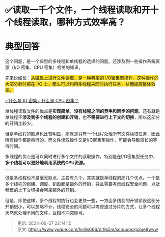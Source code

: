 # ✅读取一千个文件，一个线程读取和开十个线程读取，哪种方式效率高？

# 典型回答


这个问题，是一个典型的多线程和单线程的选择的问题。还涉及到一些操作系统资源（I/O 密集、CPU 密集）相关的知识。



先来说结论：<font style="background-color:#FBDE28;">从磁盘上进行文件读取，是一种典型的 I/O密集型操作，这种操作的大部分耗时都在 I/O 上，那么可以利用多线程来同时执行任务，从而提高整体效率。</font>



[✅什么是 IO 密集，什么是 CPU 密集？](https://www.yuque.com/hollis666/dr9x5m/ifr8v9er0fc4bsdi)



单线程读取文件的优点是**实现简单**，**没有线程之间的竞争和同步的问题**。还有就是单线程不**涉及到多个线程的创建和开销**，也**不需要进行上下文的切换**，所以这部分的开销比较少。



但是单线程的缺点也比较明显，那就是只有一个线程处理所有文件读取任务，因此所有操作都是串行的。而文件读取操作又是I/O密集型操作，可能会导致较长的等待时间。



多线程的优点是可以同时进行多个文件的读取操作，特别是在I/O密集型任务中，**多个线程可以更好地利用系统的CPU资源。**

****

但是多线程也不是毫无缺点，主要有几个，其实就是单线程的那几个优点，一个是多个线程的创建、调度、销毁都是额外的开销，并且需要考虑线程安全问题，以及频繁的上下文切换会带来额外的开销。



但是，即使这样，多个线程的执行也会更快一些，一方面多线程的开销销毁这部分开销很小，可以忽略不计，线程安全的问题可以考虑通过分片的方式，让多个线程天然就处理不同的文件，互相不冲突即可。



> 更新: 2024-09-07 22:14:10  
> 原文: <https://www.yuque.com/hollis666/dr9x5m/scouuoszp3ue9wvw>